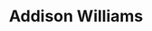 ---
layout: employee
skillsid: 0
title: 'Addison Williams'
permalink: /employees/:title 
location: 'Washington'
position: 'Hedge Fund Principal'
availability: 31
internal: false
categories: 
- employees
phoneNumber: 555-555-5555
email: email@gmail.com
manage: false
---